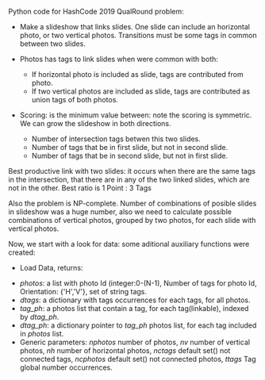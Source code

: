 Python code for HashCode 2019 QualRound problem:

- Make a slideshow that links slides. One slide can include an horizontal photo, or two vertical photos. Transitions must be some tags in common between two slides.

- Photos has tags to link slides when were common with both:
  * If horizontal photo is included as slide, tags are contributed from photo.
  * If two vertical photos are included as slide, tags are contributed as union tags of both photos.
  
- Scoring: is the minimum value between: note the scoring is symmetric. We can grow the slideshow in both directions.
  * Number of intersection tags betwen this two slides.
  * Number of tags that be in first slide, but not in second slide.
  * Number of tags that be in second slide, but not in first slide.

Best productive link with two slides: it occurs when there are the same tags in the intersection, that there are in any of the two linked slides, which are not in the other. Best ratio is 1 Point : 3 Tags

Also the problem is NP-complete. Number of combinations of posible slides  in slideshow was a huge number, also we need to calculate possible combinations of vertical photos, grouped by two photos, for each slide with vertical photos.

Now, we start with a look for data: some aditional auxiliary functions were created:

 - Load Data, returns:
  * *photos*: a list with photo Id (integer:0-(N-1), Number of tags for photo Id, Orientation: {'H','V'}, set of string tags.
  * *dtags*: a dictionary with tags occurrences for each tags, for all photos.
  * *tag_ph*: a photos list that contain a tag, for each tag(linkable), indexed by *dtag_ph*.
  * *dtag_ph*: a dictionary  pointer to *tag_ph* photos list, for each tag included in *photos* list.
  * Generic parameters: *nphotos* number of photos, *nv* number of vertical photos, *nh* number of horizontal photos,
    *nctags* default set() not connected tags, *ncphotos* default set() not connected photos, *ttags* Tag global number
    occurrences.

